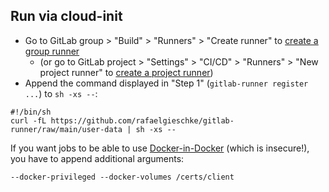 ## Run via cloud-init

- Go to GitLab group > "Build" > "Runners" > "Create runner" to [create a group runner](<https://docs.gitlab.com/ee/ci/runners/runners_scope.html#create-a-group-runner-with-a-runner-authentication-token>)
  - (or go to GitLab project > "Settings" > "CI/CD" > "Runners" > "New project runner" to [create a project runner](<https://docs.gitlab.com/ee/ci/runners/runners_scope.html#create-a-project-runner-with-a-runner-authentication-token>))
- Append the command displayed in "Step 1" (`gitlab-runner register ...`) to `sh -xs --`:

```
#!/bin/sh
curl -fL https://github.com/rafaelgieschke/gitlab-runner/raw/main/user-data | sh -xs -- 
```

If you want jobs to be able to use [Docker-in-Docker](https://docs.gitlab.com/ee/ci/docker/using_docker_build.html#docker-in-docker-with-tls-enabled-in-the-docker-executor) (which is insecure!), you have to append additional arguments:

```
--docker-privileged --docker-volumes /certs/client
```
